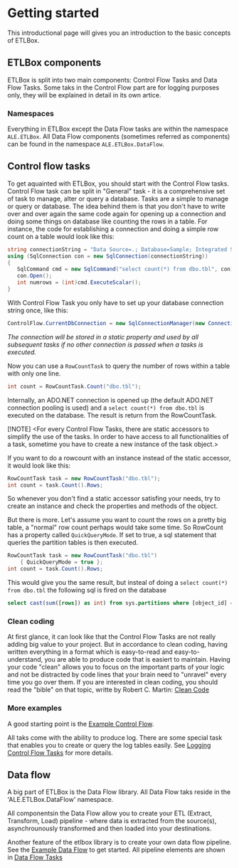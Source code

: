 # Getting started

This introductional page will gives you an introduction to the basic concepts of ETLBox.

## ETLBox components

ETLBox is split into two main components: Control Flow Tasks and Data Flow Tasks. Some taks in the Control Flow part are for logging purposes only, 
they will be explained in detail in its own artice.

### Namespaces

Everything in ETLBox except the Data Flow tasks are within the namespace `ALE.ETLBox`.
All Data Flow components (sometimes referred as components) can be found in the namespace `ALE.ETLBox.DataFlow`.


## Control flow tasks

To get aquainted with ETLBox, you should start with the Control Flow tasks. 
Control Flow task can be split in "General" task - it is a comprehensive set of task to manage, alter or query a database. 
Tasks are a simple to manage or query or database. The idea behind them is that you don't have to write over and over again the same code again for opening up a connection and doing
some things on database like counting the rows in a table. For instance, the code for establishing a connection and doing a simple row count on a table would look like this:

```C#
string connectionString = "Data Source=.; Database=Sample; Integrated Security=SSPI";
using (SqlConnection con = new SqlConnection(connectionString))
{
   SqlCommand cmd = new SqlCommand("select count(*) from dbo.tbl", con);
   con.Open();
   int numrows = (int)cmd.ExecuteScalar();   
}
```

With Control Flow Task you only have to set up your database connection string once, like this:
```C#
ControlFlow.CurrentDbConnection = new SqlConnectionManager(new ConnectionString("Data Source=.; Database=Sample; Integrated Security=SSPI""));
```
*The connection will be stored in a static property and used by all subsequent tasks if no other connection is passed when a tasks is executed.*

Now you can use a `RowCountTask` to query the number of rows within a table with only one line.

```C#
int count = RowCountTask.Count("dbo.tbl");
```
Internally, an ADO.NET connection is opened up (the default ADO.NET connection pooling is used) and a `select count(*) from dbo.tbl` is executed on the database. 
The result is return from the RowCountTask. 

[!NOTE]
<For every Control Flow Tasks, there are static accessors to simplify the use of the tasks. In order to have access to all functionalities of a task, sometime you 
have to create a new instance of the task object.>

If you want to do a rowcount with an instance instead of the static accessor, it would look like this:
```C#
RowCountTask task = new RowCountTask("dbo.tbl");
int count = task.Count().Rows;
```
So whenever you don't find a static accessor satisfing your needs, try to create an instance and check the properties and methods of the object.

But there is more. Let's assume you want to count the rows on a pretty big table, a "normal" row count perhaps would take some time. So RowCount has a property called
`QuickQueryMode`. If set to true, a sql statement that queries the partition tables is then executed. 

```C#
RowCountTask task = new RowCountTask("dbo.tbl") 
	{ QuickQueryMode = true };
int count = task.Count().Rows;
```

This would give you the same result, but insteal of doing a `select count(*) from dbo.tbl` the following sql is fired on the database
```sql
select cast(sum([rows]) as int) from sys.partitions where [object_id] = object_id(N'dbo.tbl') and index_id in (0,1)
```

### Clean coding

At first glance, it can look like that the Control Flow Tasks are not really adding big value to your project. But in accordance to clean coding, 
having written everything in a format which is easy-to-read and easy-to-understand, you are able to produce code that is easiert to maintain. Having your code "clean" 
allows you to focus on the important parts of your logic and not be distracted by code lines that your brain need to "unravel" every time you go over them.
If you are interested in clean coding, you should read the "bible" on that topic, writte by Robert C. Martin: [Clean Code](amazonlinkhere)

### More examples

A good starting point is the [Example Control Flow](example_controlflow.md).

All taks come with the ability to produce log. 
There are some special task that enables you to create or query the log tables easily. See [Logging Control Flow Tasks](https://github.com/roadrunnerlenny/etlbox/wiki/Logging-Control-Flow-Tasks) for more details. 


## Data flow 

A big part of ETLBox is the Data Flow library. All Data Flow taks reside in the 'ALE.ETLBox.DataFlow' namespace.

All componentsin the Data Flow allow you to create your ETL (Extract, Transform, Load) pipeline - where data is extracted from the source(s), asynchrounously transformed and then loaded into your destinations.

Another feature of the etlbox library is to create your own data flow pipeline. See the [Example Data Flow](https://github.com/roadrunnerlenny/etlbox/wiki/Example-Data-Flow) to get started. All pipeline elements are shown in 
 [Data Flow Tasks](https://github.com/roadrunnerlenny/etlbox/wiki/Data-Flow-Tasks)








